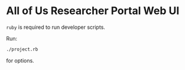 # All of Us Researcher Portal Web UI

`ruby` is required to run developer scripts.

Run:
```bash
./project.rb
```
for options.
